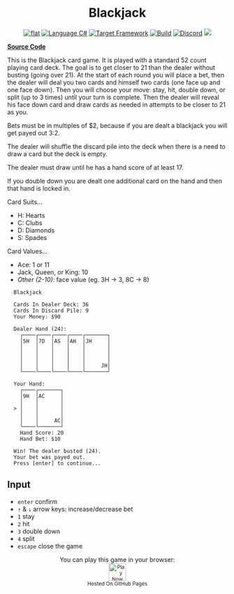 <h1 align="center">
	Blackjack
</h1>

<p align="center">
	<a href="https://github.com/ZacharyPatten/dotnet-console-games" alt="GitHub repo"><img alt="flat" src="https://raw.githubusercontent.com/ZacharyPatten/dotnet-console-games/main/.github/resources/github-repo-black.svg"></a>
	<a href="https://docs.microsoft.com/en-us/dotnet/csharp/" alt="GitHub repo"><img alt="Language C#" src="https://raw.githubusercontent.com/ZacharyPatten/dotnet-console-games/main/.github/resources/language-csharp.svg"></a>
	<a href="https://dotnet.microsoft.com/download"><img src="https://raw.githubusercontent.com/ZacharyPatten/dotnet-console-games/main/.github/resources/dotnet-badge.svg" title="Target Framework" alt="Target Framework"></a>
	<a href="https://github.com/ZacharyPatten/dotnet-console-games/actions"><img src="https://github.com/ZacharyPatten/dotnet-console-games/workflows/Blackjack%20Build/badge.svg" title="Goto Build" alt="Build"></a>
	<a href="https://discord.gg/4XbQbwF" alt="Discord"><img src="https://raw.githubusercontent.com/ZacharyPatten/dotnet-console-games/main/.github/resources/discord-badge.svg" title="Go To Discord Server" alt="Discord"/></a>
	<a href="https://github.com/ZacharyPatten/dotnet-console-games/blob/master/LICENSE" alt="license"><img src="https://raw.githubusercontent.com/ZacharyPatten/dotnet-console-games/main/.github/resources/license-MIT-green.svg" /></a>
</p>

**[Source Code](Program.cs)**

This is the Blackjack card game. It is played with a standard 52 count playing card deck. The goal is to get closer to 21 than the dealer without busting (going over 21). At the start of each round you will place a bet, then the dealer will deal you two cards and himself two cards (one face up and one face down). Then you will choose your move: stay, hit, double down, or split (up to 3 times) until your turn is complete. Then the dealer will reveal his face down card and draw cards as needed in attempts to be closer to 21 as you.

Bets must be in multiples of $2, because if you are dealt a blackjack you will get payed out 3:2.

The dealer will shuffle the discard pile into the deck when there is a need to draw a card but the deck is empty.

The dealer must draw until he has a hand score of at least 17.

If you double down you are dealt one additional card on the hand and then that hand is locked in.

Card Suits...
- H: Hearts
- C: Clubs
- D: Diamonds
- S: Spades

Card Values...
- Ace: 1 or 11
- Jack, Queen, or King: 10
- _Other (2-10)_: face value (eg. 3H -> 3, 8C -> 8)

```
  Blackjack

  Cards In Dealer Deck: 36
  Cards In Discard Pile: 9
  Your Money: $90

  Dealer Hand (24):
    ┌────┌────┌────┌────┌───────┐
    │5H  │7D  │AS  │AH  │JH     │
    │    │    │    │    │       │
    │    │    │    │    │       │
    │    │    │    │    │       │
    │    │    │    │    │     JH│
    └────└────└────└────└───────┘

  Your Hand:
    ┌────┌───────┐
    │9H  │AC     │
    │    │       │
  > │    │       │
    │    │       │
    │    │     AC│
    └────└───────┘
    Hand Score: 20
    Hand Bet: $10

  Win! The dealer busted (24).
  Your bet was payed out.
  Press [enter] to continue...
```

## Input

- `enter` confirm
- `↑` & `↓` arrow keys: increase/decrease bet
- `1` stay
- `2` hit
- `3` double down
- `4` split
- `escape` close the game

<p align="center">
	You can play this game in your browser:
	<br />
	<a href="https://zacharypatten.github.io/dotnet-console-games/Blackjack" alt="Play Now">
		<sub><img height="40"src="https://raw.githubusercontent.com/ZacharyPatten/dotnet-console-games/main/.github/resources/play-badge.svg" title="Play Now" alt="Play Now"/></sub>
	</a>
	<br />
	<sup>Hosted On GitHub Pages</sup>
</p>
